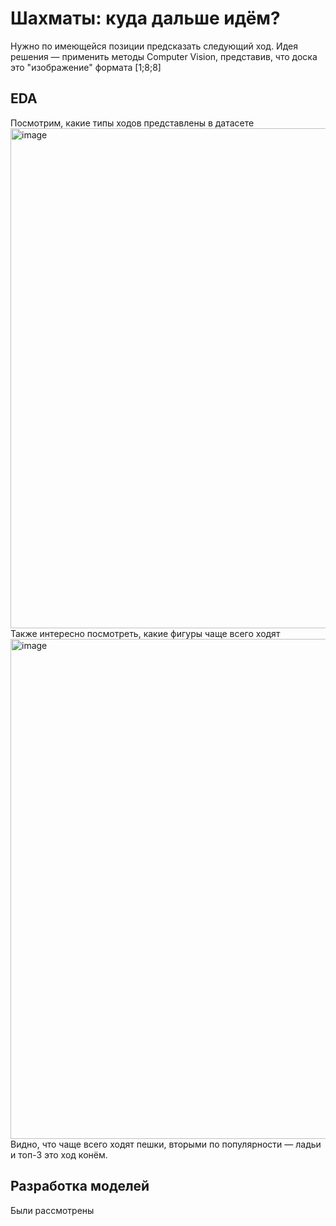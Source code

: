 # Шахматы: куда дальше идём?

Нужно по имеющейся позиции предсказать следующий ход. Идея решения — применить методы Computer Vision, представив, что доска это "изображение" формата [1;8;8]

## EDA
Посмотрим, какие типы ходов представлены в датасете\
<img width="800" height="800" alt="image" src="https://github.com/user-attachments/assets/c46e6611-f4c6-49c5-b2f6-40658a61c915" align="centre"/>\
Также интересно посмотреть, какие фигуры чаще всего ходят\
<img width="800" height="800" alt="image" src="https://github.com/user-attachments/assets/ead85887-0a36-4eb0-aa53-09f24e6ca492" />\
Видно, что чаще всего ходят пешки, вторыми по популярности — ладьи и топ-3 это ход конём.

## Разработка моделей
Были рассмотрены 


